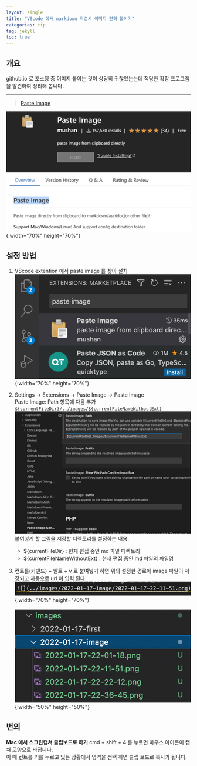 ```yaml
---
layout: single 
title: "VScode 에서 markdown 작성시 이미지 편히 붙이기"
categories: tip
tag: jekyll
toc: true
---
```


## 개요

github.io 로 포스팅 중 이미지 붙이는 것이 상당히 귀찮았는는데 적당한 확장 프로그램을 발견하여 정리해 봅니다.
- - -  
> [Paste Image](https://marketplace.visualstudio.com/items?itemName=mushan.vscode-paste-image)

![](/images/2022-01-17-image/2022-01-17-22-01-18.png){:width="70%" height="70%"}

## 설정 방법

1. VScode extention 에서 paste image 를 찾아 설치
![](/images/2022-01-17-image/2022-01-17-22-11-51.png){:width="70%" height="70%"}

2. Settings -> Extensions -> Paste Image -> Paste Image  
   Paste Image: Path 항목에 다음 추가 `${currentFileDir}/../images/${currentFileNameWithoutExt}`
![](/images/2022-01-17-image/2022-01-17-22-22-12.png)
붙여넣기 할 그림을 저장할 디렉토리를 설정하는 내용.  
   - \$\{currentFileDir\} : 현재 편집 중인 md 파일 디렉토리  
   - \$\{currentFileNameWithoutExt\} : 현재 편집 중인 md 파일의 파일명

3. 컨트롤(커맨드) + 알트 + v 로 붙여넣기 하면 위의 설정한 경로에 image 파일이 저장되고 자동으로 url 이 입력 된다  
![](/images/2022-01-17-image/2022-01-17-22-36-45.png){:width="70%" height="70%"}  <br><br>
![](/images/2022-01-17-image/2022-01-17-22-37-28.png){:width="50%" height="50%"}


## 번외

**Mac 에서 스크린캡쳐 클립보드로 하기**
cmd + shift + 4 를 누르면 마우스 아이콘이 캡쳐 모양으로 바뀝니다.  
이 때 컨트롤 키를 누르고 있는 상황에서 영역을 선택 하면 클립 보드로 복사가 됩니다.
